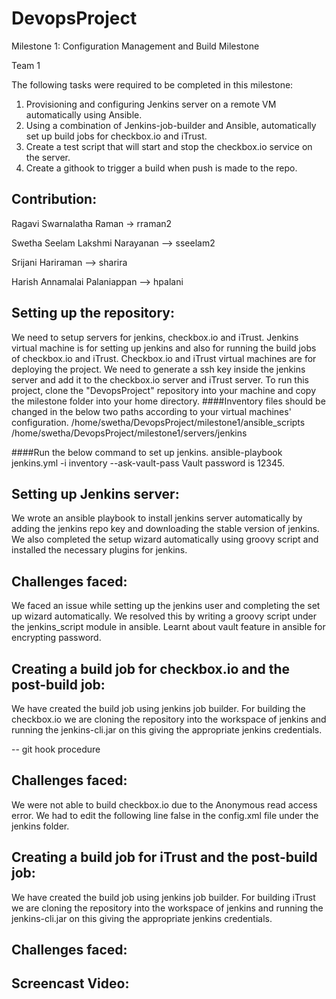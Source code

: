 # DevopsProject

Milestone 1: Configuration Management and Build Milestone

Team 1 

The following tasks were required to be completed in this milestone:

1. Provisioning and configuring Jenkins server on a remote VM automatically using Ansible.
2. Using a combination of Jenkins-job-builder and Ansible, automatically set up build jobs for checkbox.io and iTrust.
3. Create a test script that will start and stop the checkbox.io service on the server.
4. Create a githook to trigger a build when push is made to the repo.

## Contribution:

Ragavi Swarnalatha Raman -> rraman2

Swetha Seelam Lakshmi Narayanan –> sseelam2
 
Srijani Hariraman –> sharira

Harish Annamalai Palaniappan –> hpalani

## Setting up the repository:
We need to setup servers for jenkins, checkbox.io and iTrust. Jenkins virtual machine is for setting up jenkins and also for running the build jobs of checkbox.io and iTrust. Checkbox.io and iTrust virtual machines are for deploying the project. We need to generate a ssh key inside the jenkins server and add it to the checkbox.io server and iTrust server.
To run this project, clone the "DevopsProject" repository into your machine and copy the milestone folder into your home directory.
####Inventory files should be changed in the below two paths according to your virtual machines' configuration.
/home/swetha/DevopsProject/milestone1/ansible_scripts
/home/swetha/DevopsProject/milestone1/servers/jenkins

####Run the below command to set up jenkins.
ansible-playbook jenkins.yml -i inventory --ask-vault-pass
Vault password is 12345.

## Setting up Jenkins server:
We wrote an ansible playbook to install jenkins server automatically by adding the jenkins repo key and downloading the stable version of jenkins. We also completed the setup wizard automatically using groovy script and installed the necessary plugins for jenkins.  

## Challenges faced:
We faced an issue while setting up the jenkins user and completing the set up wizard automatically. We resolved this by writing a groovy script under the jenkins_script module in ansible. Learnt about vault feature in ansible for encrypting password.

## Creating a build job for checkbox.io and the post-build job:
We have created the build job using jenkins job builder. For building the checkbox.io we are cloning the repository into the workspace of jenkins and running the jenkins-cli.jar on this giving the appropriate jenkins credentials. 

-- git hook procedure

## Challenges faced:
We were not able to build checkbox.io due to the  Anonymous read access error. We had to edit the following line <denyAnonymousReadAccess>false</denyAnonymousReadAccess> in the config.xml file under the jenkins folder.
 
## Creating a build job for iTrust and the post-build job:
We have created the build job using jenkins job builder. For building iTrust we are cloning the repository into the workspace of jenkins and running the jenkins-cli.jar on this giving the appropriate jenkins credentials.

## Challenges faced:


## Screencast Video:



